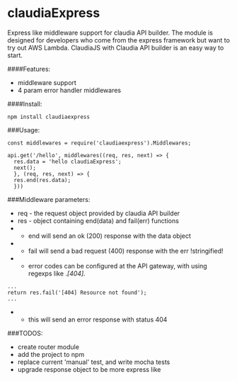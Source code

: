 # claudiaExpress
Express like middleware support for claudia API builder. The module is designed for developers who come from the express framework but want to try out AWS Lambda. ClaudiaJS with Claudia API builder is an easy way to start.

####Features:
- middleware support
- 4 param error handler middlewares

####Install:
```
npm install claudiaexpress
```
###Usage:
```
const middlewares = require('claudiaexpress').Middlewares;

api.get('/hello', middlewares((req, res, next) => {
  res.data = 'hello claudiaExpress';
  next();
  }, (req, res, next) => {
  res.end(res.data);
  }))
```
###Middleware parameters:
- req - the request object provided by claudia API builder
- res - object containing end(data) and fail(err) functions
- - end will send an ok (200) response with the data object
- - fail will send a bad request (400) response with the err !stringified!
- - error codes can be configured at the API gateway, with using regexps like .*\[404\].*
```
...
return res.fail('[404] Resource not found');
...
```
- - this will send an error response with status 404

###TODOS:
- create router module
- add the project to npm
- replace current 'manual' test, and write mocha tests
- upgrade response object to be more express like
